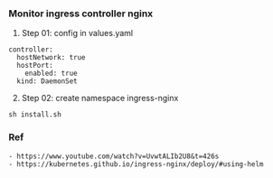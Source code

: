 ### Monitor ingress controller nginx
1. Step 01: config in values.yaml
```
controller:
  hostNetwork: true
  hostPort:
    enabled: true
  kind: DaemonSet

```

2. Step 02: create namespace ingress-nginx
```
sh install.sh 
```

### Ref
```console
- https://www.youtube.com/watch?v=UvwtALIb2U8&t=426s
- https://kubernetes.github.io/ingress-nginx/deploy/#using-helm
```
